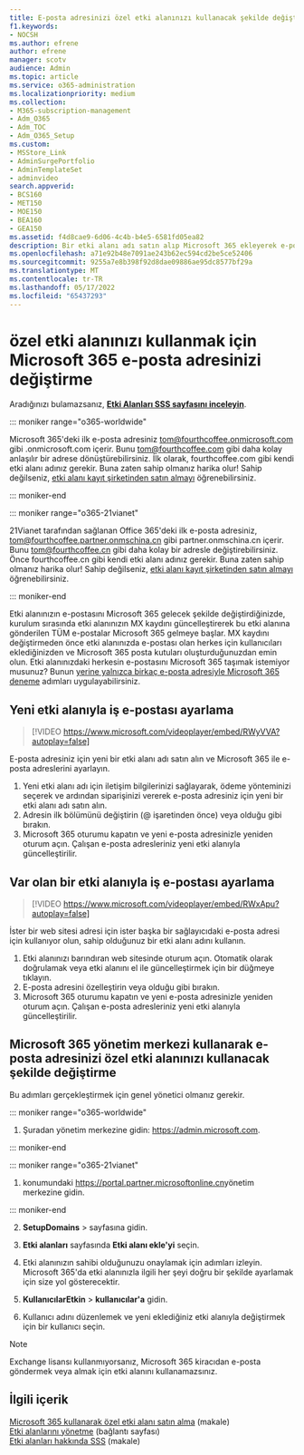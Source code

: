 ```yaml
---
title: E-posta adresinizi özel etki alanınızı kullanacak şekilde değiştirme
f1.keywords:
- NOCSH
ms.author: efrene
author: efrene
manager: scotv
audience: Admin
ms.topic: article
ms.service: o365-administration
ms.localizationpriority: medium
ms.collection:
- M365-subscription-management
- Adm_O365
- Adm_TOC
- Adm_O365_Setup
ms.custom:
- MSStore_Link
- AdminSurgePortfolio
- AdminTemplateSet
- adminvideo
search.appverid:
- BCS160
- MET150
- MOE150
- BEA160
- GEA150
ms.assetid: f4d8cae9-6d06-4c4b-b4e5-6581fd05ea82
description: Bir etki alanı adı satın alıp Microsoft 365 ekleyerek e-posta adresinizi tom@fourthcoffee.com gibi kolay bir e-posta adresiyle değiştirin.
ms.openlocfilehash: a71e92b48e7091ae243b62ec594cd2be5ce52406
ms.sourcegitcommit: 9255a7e8b398f92d8dae09886ae95dc8577bf29a
ms.translationtype: MT
ms.contentlocale: tr-TR
ms.lasthandoff: 05/17/2022
ms.locfileid: "65437293"
---
```

# <a name="change-your-microsoft-365-email-address-to-use-your-custom-domain"></a>özel etki alanınızı kullanmak için Microsoft 365 e-posta adresinizi değiştirme

 Aradığınızı bulamazsanız, **[Etki Alanları SSS sayfasını inceleyin](../setup/domains-faq.yml)**. 
  
::: moniker range="o365-worldwide"

Microsoft 365'deki ilk e-posta adresiniz tom@fourthcoffee.onmicrosoft.com gibi .onmicrosoft.com içerir. Bunu tom@fourthcoffee.com gibi daha kolay anlaşılır bir adrese dönüştürebilirsiniz. İlk olarak, fourthcoffee.com gibi kendi etki alanı adınız gerekir. Buna zaten sahip olmanız harika olur! Sahip değilseniz, [etki alanı kayıt şirketinden satın almayı](../get-help-with-domains/buy-a-domain-name.md) öğrenebilirsiniz.

::: moniker-end

::: moniker range="o365-21vianet"

21Vianet tarafından sağlanan Office 365'deki ilk e-posta adresiniz, tom@fourthcoffee.partner.onmschina.cn gibi partner.onmschina.cn içerir. Bunu tom@fourthcoffee.cn gibi daha kolay bir adresle değiştirebilirsiniz. Önce fourthcoffee.cn gibi kendi etki alanı adınız gerekir. Buna zaten sahip olmanız harika olur! Sahip değilseniz, [etki alanı kayıt şirketinden satın almayı](../get-help-with-domains/buy-a-domain-name.md) öğrenebilirsiniz.

::: moniker-end

Etki alanınızın e-postasını Microsoft 365 gelecek şekilde değiştirdiğinizde, kurulum sırasında etki alanınızın MX kaydını güncelleştirerek bu etki alanına gönderilen TÜM e-postalar Microsoft 365 gelmeye başlar. MX kaydını değiştirmeden önce etki alanınızda e-postası olan herkes için kullanıcıları eklediğinizden ve Microsoft 365 posta kutuları oluşturduğunuzdan emin olun. Etki alanınızdaki herkesin e-postasını Microsoft 365 taşımak istemiyor musunuz? Bunun [yerine yalnızca birkaç e-posta adresiyle Microsoft 365 deneme](../misc/pilot-microsoft-365-from-my-custom-domain.md) adımları uygulayabilirsiniz.
  
## <a name="set-up-business-email-with-a-new-domain"></a>Yeni etki alanıyla iş e-postası ayarlama

> [!VIDEO https://www.microsoft.com/videoplayer/embed/RWyVVA?autoplay=false]

E-posta adresiniz için yeni bir etki alanı adı satın alın ve Microsoft 365 ile e-posta adreslerini ayarlayın.

1. Yeni etki alanı adı için iletişim bilgilerinizi sağlayarak, ödeme yönteminizi seçerek ve ardından siparişinizi vererek e-posta adresiniz için yeni bir etki alanı adı satın alın.
1. Adresin ilk bölümünü değiştirin (@ işaretinden önce) veya olduğu gibi bırakın. 
1. Microsoft 365 oturumu kapatın ve yeni e-posta adresinizle yeniden oturum açın. Çalışan e-posta adresleriniz yeni etki alanıyla güncelleştirilir. 

## <a name="set-up-business-email-with-an-existing-domain"></a>Var olan bir etki alanıyla iş e-postası ayarlama

> [!VIDEO https://www.microsoft.com/videoplayer/embed/RWxApu?autoplay=false]

İster bir web sitesi adresi için ister başka bir sağlayıcıdaki e-posta adresi için kullanıyor olun, sahip olduğunuz bir etki alanı adını kullanın.

1. Etki alanınızı barındıran web sitesinde oturum açın. Otomatik olarak doğrulamak veya etki alanını el ile güncelleştirmek için bir düğmeye tıklayın. 
1. E-posta adresini özelleştirin veya olduğu gibi bırakın.
1. Microsoft 365 oturumu kapatın ve yeni e-posta adresinizle yeniden oturum açın. Çalışan e-posta adresleriniz yeni etki alanıyla güncelleştirilir.

## <a name="change-your-email-address-to-use-your-custom-domain-using-the-microsoft-365-admin-center"></a>Microsoft 365 yönetim merkezi kullanarak e-posta adresinizi özel etki alanınızı kullanacak şekilde değiştirme

Bu adımları gerçekleştirmek için genel yönetici olmanız gerekir.

::: moniker range="o365-worldwide"

1. Şuradan yönetim merkezine gidin: <a href="https://go.microsoft.com/fwlink/p/?linkid=2024339" target="_blank">https://admin.microsoft.com</a>.

::: moniker-end

::: moniker range="o365-21vianet"

1. konumundaki <a href="https://go.microsoft.com/fwlink/p/?linkid=850627" target="_blank"> https://portal.partner.microsoftonline.cn</a>yönetim merkezine gidin.

::: moniker-end

2. **SetupDomains**  >  sayfasına gidin.

3. **Etki alanları** sayfasında **Etki alanı ekle'yi** seçin.

4. Etki alanınızın sahibi olduğunuzu onaylamak için adımları izleyin. Microsoft 365'da etki alanınızla ilgili her şeyi doğru bir şekilde ayarlamak için size yol gösterecektir.

5. **KullanıcılarEtkin** >  **kullanıcılar'a** gidin.

6. Kullanıcı adını düzenlemek ve yeni eklediğiniz etki alanıyla değiştirmek için bir kullanıcı seçin.

> [!NOTE]
> Exchange lisansı kullanmıyorsanız, Microsoft 365 kiracıdan e-posta göndermek veya almak için etki alanını kullanamazsınız.
  
## <a name="related-content"></a>İlgili içerik

[Microsoft 365 kullanarak özel etki alanı satın alma](../get-help-with-domains/buy-a-domain-name.md) (makale)\
[Etki alanlarını yönetme](/admin) (bağlantı sayfası)\
[Etki alanları hakkında SSS](../setup/domains-faq.yml) (makale)